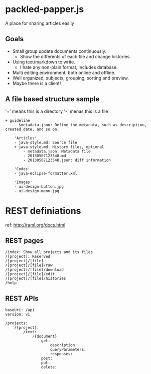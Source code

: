 packled-papper.js
=================

A place for sharing articles easily

## Goals

- Small group update documents continuously.
  - Show the differents of each file and change histories.
- Using text/markdown to write.
  - I hate any non-plain format, includes database.
- Multi editing environment, both online and offline.
- Well organized, subjects, grouping, sorting and preview.
- Maybe there is a client!

## A file based structure sample

'+' means this is a directory
'-' menas this is a file

```
+ guideline
    - $metadata.json: Define the metadata, such as description, created date, and so on.

    'Articles'
    - java-style.md: Source file
    + java-style.md: History files, optional
        - metadata.json: Metadata file
        - 20130507123548.md
        - 20130507123548.json: diff information
    
    'Codes'
    - java-eclipse-formatter.xml
    
    'Images'
    - ui-design-button.jpg
    - ui-design-menu.jpg
```

# REST definiations

ref: http://raml.org/docs.html

## REST pages

```
/index: Show all projects and its files
/[project]: Reserved
/[project]/[file]
/[project]/[file]/raw
/[project]/[file]/download
/[project]/[file]/edit
/[project]/[file]/histories
/help
```

## REST APIs

```RAML
baseUri: /api
version: v1

/projects:
    /{project}:
        /text:
            /{document}
                get:
                    description:
                    queryParameters:
                    responses:
                post:
                put:
                delete:
```